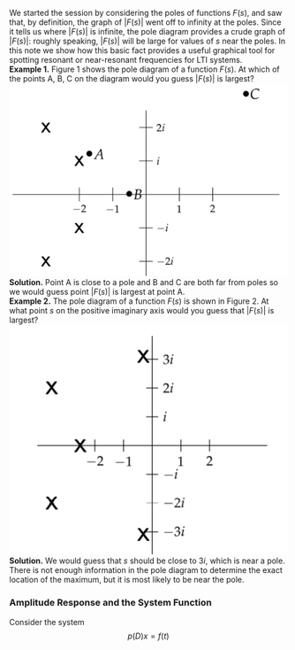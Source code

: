 We started the session by considering the poles of functions $F(s)$, and saw that, by definition, the graph of $|F(s)|$ went off to infinity at the poles. Since it tells us where $|F(s)|$ is infinite, the pole diagram provides a crude graph of $|F(s)|$: roughly speaking, $|F(s)|$ will be large for values of $s$ near the poles. In this note we show how this basic fact provides a useful graphical tool for spotting resonant or near-resonant frequencies for LTI systems.  
**Example 1.** Figure 1 shows the pole diagram of a function $F(s)$. At which of the points A, B, C on the diagram would you guess $|F(s)|$ is largest?  
![](pic320501.png)  
**Solution.** Point A is close to a pole and B and C are both far from poles so we would guess point $|F(s)|$ is largest at point A.  
**Example 2.** The pole diagram of a function $F(s)$ is shown in Figure 2. At what point $s$ on the positive imaginary axis would you guess that $|F(s)|$ is largest?  
![](pic320502.png)  
**Solution.** We would guess that $s$ should be close to $3i$, which is near a pole. There is not enough information in the pole diagram to determine the exact location of the maximum, but it is most likely to be near the pole.

### Amplitude Response and the System Function
Consider the system
$$p(D)x=f(t)\tag{1}$$

